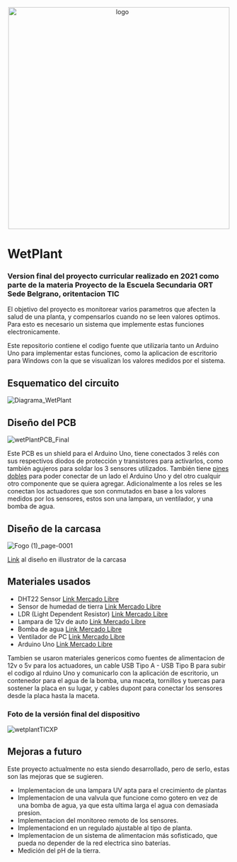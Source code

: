 <p align="center"> <img src=https://github.com/juanifogo/WetPlantFinaPlis/assets/83310328/86655725-0476-4d30-adbd-c43559a39de4 alt="logo" width="500" height=auto> </p>

# WetPlant 

### Version final del proyecto curricular realizado en 2021 como parte de la materia Proyecto de la Escuela Secundaria ORT Sede Belgrano, oritentacion TIC

El objetivo del proyecto es monitorear varios parametros que afecten la salud de una planta, y compensarlos cuando no se leen valores optimos. Para esto es necesario un sistema que implemente estas funciones electronicamente.

Este repositorio contiene el codigo fuente que utilizaria tanto un Arduino Uno para implementar estas funciones, como la aplicacion de escritorio para Windows con la que se visualizan los valores medidos por el sistema.

## Esquematico del circuito
![Diagrama_WetPlant](https://github.com/juanifogo/WetPlantFinaPlis/assets/83310328/eef8f785-b639-4b6a-ab0f-eef90e0a3f8f)

## Diseño del PCB
![wetPlantPCB_Final](https://github.com/juanifogo/WetPlantFinaPlis/assets/83310328/d2c0da3e-b80d-4c63-b47c-591c7daa3163)

Este PCB es un shield para el Arduino Uno, tiene conectados 3 relés con sus respectivos diodos de protección y transistores para activarlos, como también agujeros para soldar los 3 sensores utilizados. También tiene [pines dobles](https://site.gravitech.us/Components/8Fx1L-254mm/8Fx1L-254mm_2R.jpg) para poder conectar de un lado el Arduino Uno y del otro cualquir otro componente que se quiera agregar. Adicionalmente a los reles se les conectan los actuadores que son conmutados en base a los valores medidos por los sensores, estos son una lampara, un ventilador, y una bomba de agua.

## Diseño de la carcasa

![Fogo (1)_page-0001](https://github.com/juanifogo/WetPlantFinaPlis/assets/83310328/aa8c2d34-7b8a-4b09-9cc1-d7862123a2c5)

[Link](https://drive.google.com/file/d/1dOaow93cEQARyGtKCdBopkmLWp9JD1bc/view?usp=sharing) al diseño en illustrator de la carcasa


## Materiales usados
- DHT22 Sensor [Link Mercado Libre](https://articulo.mercadolibre.com.ar/MLA-916742646-modulo-sensor-humedad-relativa-y-temperatura-dht22-arduino-_JM#position=4&search_layout=stack&type=item&tracking_id=27fb12bd-3605-4093-9601-93e2ea8fd124)
- Sensor de humedad de tierra [Link Mercado Libre](https://articulo.mercadolibre.com.ar/MLA-759326593-sensor-humedad-suelo-arduino-modulo-higrometro-tierra-_JM#position=8&search_layout=stack&type=item&tracking_id=542d736d-af95-4325-8ef1-eb0bf36172ac)
- LDR (Light Dependent Resistor) [Link Mercado Libre](https://articulo.mercadolibre.com.ar/MLA-916299762-modulo-sensor-de-luz-con-ldr-fotoresistor-arduino-hobb-_JM#is_advertising=true&position=1&search_layout=stack&type=pad&tracking_id=ac9b6894-34fb-4147-9481-91e54c491f66&is_advertising=true&ad_domain=VQCATCORE_LST&ad_position=1&ad_click_id=MmU4M2I0ZTItMGNkNC00MjI4LTk0NmEtNDFiZmY4ODUxMTk4)
- Lampara de 12v de auto [Link Mercado Libre](https://articulo.mercadolibre.com.ar/MLA-883776432-lampara-12v-5w-posicion-1-polo-x10-_JM#position=23&search_layout=stack&type=item&tracking_id=9c16d91f-fd35-41bd-9ccf-e8ed0c0e661b)
- Bomba de agua [Link Mercado Libre](https://articulo.mercadolibre.com.ar/MLA-785142289-bomba-agua-rs-360sh-motor-3-12v-itytarg-_JM#position=21&search_layout=stack&type=item&tracking_id=bab0cf4e-e94d-4224-96a5-f38957025731)
- Ventilador de PC [Link Mercado Libre](https://articulo.mercadolibre.com.ar/MLA-935964895-ventilador-12v-5010-50x50x10mm-impresora-3d-_JM#position=5&search_layout=stack&type=item&tracking_id=735aea56-b071-41aa-8112-1a4043321e56)
- Arduino Uno [Link Mercado Libre](https://articulo.mercadolibre.com.ar/MLA-1363350191-placa-arduino-uno-r3-smd-atmega328-ch340-robotica-usb-cable-_JM#position=5&search_layout=grid&type=item&tracking_id=aee7d7d0-c067-4ec3-9e1c-bf1e12d00ec9)

Tambien se usaron materiales genericos como fuentes de alimentacion de 12v o 5v para los actuadores, un cable USB Tipo A - USB Tipo B para subir el codigo al rduino Uno y comunicarlo con la aplicación de escritorio, un contenedor para el agua de la bomba, una maceta, tornillos y tuercas para sostener la placa en su lugar, y cables dupont para conectar los sensores desde la placa hasta la maceta.

### Foto de la versión final del dispositivo

![wetplantTICXP](https://github.com/juanifogo/WetPlantFinaPlis/assets/83310328/6fda243c-21c2-4293-9800-a6f2446cfa9c)

## Mejoras a futuro

Este proyecto actualmente no esta siendo desarrollado, pero de serlo, estas son las mejoras que se sugieren.
 - Implementacion de una lampara UV apta para el crecimiento de plantas
 - Implementacion de una valvula que funcione como gotero en vez de una bomba de agua, ya que esta ultima larga el agua con demasiada presion.
 - Implementacion del monitoreo remoto de los sensores.
 - Implementaciond en un regulado ajustable al tipo de planta.
 - Implementacion de un sistema de alimentacion más sofisticado, que pueda no depender de la red electrica sino baterías.
 - Medición del pH de la tierra. 
